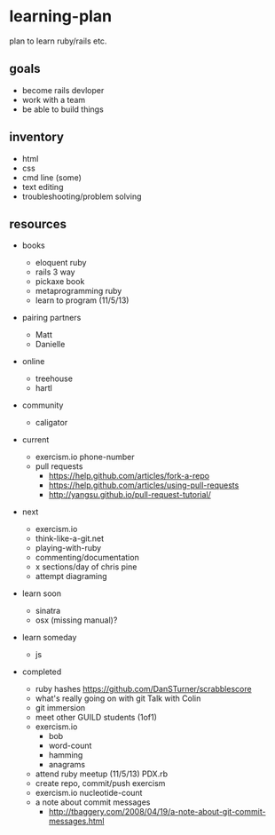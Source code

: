 learning-plan
=============

plan to learn ruby/rails etc.

## goals
* become rails devloper
* work with a team
* be able to build things

## inventory
* html
* css
* cmd line (some)
* text editing
* troubleshooting/problem solving

## resources
* books
    * eloquent ruby
    * rails 3 way
    * pickaxe book
    * metaprogramming ruby
    * learn to program (11/5/13)
* pairing partners
    * Matt
    * Danielle
* online
    * treehouse
    * hartl
* community
    * caligator

* current
    * exercism.io phone-number
    * pull requests
        * https://help.github.com/articles/fork-a-repo
        * https://help.github.com/articles/using-pull-requests
        * http://yangsu.github.io/pull-request-tutorial/

* next
    * exercism.io
    * think-like-a-git.net
    * playing-with-ruby
    * commenting/documentation
    * x sections/day of chris pine
    * attempt diagraming
* learn soon
    * sinatra
    * osx (missing manual)?
* learn someday
    * js

* completed
    * ruby hashes https://github.com/DanSTurner/scrabblescore
    * what's really going on with git Talk with Colin
    * git immersion
    * meet other GUILD students (1of1)
    * exercism.io
        * bob
        * word-count
        * hamming
        * anagrams
    * attend ruby meetup (11/5/13) PDX.rb
    * create repo, commit/push exercism
    * exercism.io nucleotide-count
    * a note about commit messages
        * http://tbaggery.com/2008/04/19/a-note-about-git-commit-messages.html
